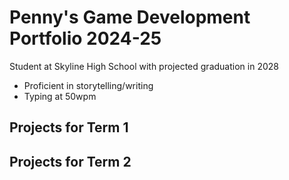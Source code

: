 # Penny's Game Development Portfolio 2024-25
Student at Skyline High School with projected graduation in 2028
* Proficient in storytelling/writing
* Typing at 50wpm

## Projects for Term 1

## Projects for Term 2
